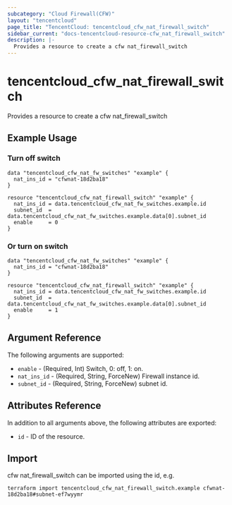 ```yaml
---
subcategory: "Cloud Firewall(CFW)"
layout: "tencentcloud"
page_title: "TencentCloud: tencentcloud_cfw_nat_firewall_switch"
sidebar_current: "docs-tencentcloud-resource-cfw_nat_firewall_switch"
description: |-
  Provides a resource to create a cfw nat_firewall_switch
---
```


# tencentcloud_cfw_nat_firewall_switch

Provides a resource to create a cfw nat_firewall_switch

## Example Usage

### Turn off switch

```hcl
data "tencentcloud_cfw_nat_fw_switches" "example" {
  nat_ins_id = "cfwnat-18d2ba18"
}

resource "tencentcloud_cfw_nat_firewall_switch" "example" {
  nat_ins_id = data.tencentcloud_cfw_nat_fw_switches.example.id
  subnet_id  = data.tencentcloud_cfw_nat_fw_switches.example.data[0].subnet_id
  enable     = 0
}
```

### Or turn on switch

```hcl
data "tencentcloud_cfw_nat_fw_switches" "example" {
  nat_ins_id = "cfwnat-18d2ba18"
}

resource "tencentcloud_cfw_nat_firewall_switch" "example" {
  nat_ins_id = data.tencentcloud_cfw_nat_fw_switches.example.id
  subnet_id  = data.tencentcloud_cfw_nat_fw_switches.example.data[0].subnet_id
  enable     = 1
}
```

## Argument Reference

The following arguments are supported:

* `enable` - (Required, Int) Switch, 0: off, 1: on.
* `nat_ins_id` - (Required, String, ForceNew) Firewall instance id.
* `subnet_id` - (Required, String, ForceNew) subnet id.

## Attributes Reference

In addition to all arguments above, the following attributes are exported:

* `id` - ID of the resource.




## Import

cfw nat_firewall_switch can be imported using the id, e.g.

```
terraform import tencentcloud_cfw_nat_firewall_switch.example cfwnat-18d2ba18#subnet-ef7wyymr
```

